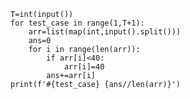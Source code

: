     T=int(input())
    for test_case in range(1,T+1):
        arr=list(map(int,input().split()))
        ans=0
        for i in range(len(arr)):
            if arr[i]<40:
                arr[i]=40
            ans+=arr[i]
    print(f'#{test_case} {ans//len(arr)}')
